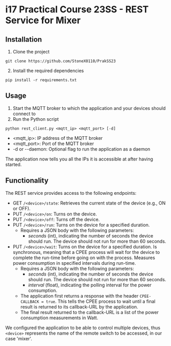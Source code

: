 # i17 Practical Course 23SS - REST Service for Mixer
## Installation
1. Clone the project
```
git clone https://github.com/StoneX0110/PrakSS23
```
2. Install the required dependencies
```
pip install -r requirements.txt
```
## Usage
1. Start the MQTT broker to which the application and your devices should connect to
2. Run the Python script
```
python rest_client.py <mqtt_ip> <mqtt_port> [-d]
```
- <mqtt_ip>: IP address of the MQTT broker
- <mqtt_port>: Port of the MQTT broker
- -d or --daemon: Optional flag to run the application as a daemon
  
The application now tells you all the IPs it is accessible at after having started.

## Functionality
The REST service provides access to the following endpoints:
- GET `/<device>/state`: Retrieves the current state of the device (e.g., ON or OFF).
- PUT `/<device>/on`: Turns on the device.
- PUT `/<device>/off`: Turns off the device.
- PUT `/<device>/run`: Turns on the device for a specified duration.
  - Requires a JSON body with the following parameters:
      - *seconds* (int), indicating the number of seconds the device should run.
      The device should not run for more than 60 seconds.
- PUT `/<device>/wait`: Turns on the device for a specified duration. Is synchronous, meaning that a CPEE process will wait for the device to complete the run-time before going on with the process.
  Measures power consumption in specified intervals during run-time.
  - Requires a JSON body with the following parameters:
    - *seconds* (int), indicating the number of seconds the device should run.
    The device should not run for more than 60 seconds.
    - *interval* (float), indicating the polling interval for the power consumption.
  - The application first returns a response with the header `CPEE-CALLBACK = true`. This tells the CPEE process to wait until a final result is returned to its callback-URL by the application.
  - The final result returned to the callback-URL is a list of the power consumption measurements in Watt.

We configured the application to be able to control multiple devices, thus `<device>` represents the name of the remote switch to be accessed, in our case 'mixer'.
